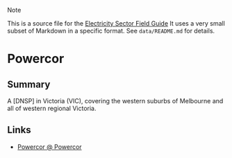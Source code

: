 > [!NOTE] 
> This is a source file for the [Electricity Sector Field Guide](https://grahamlea.github.io/Electricity-Sector-Field-Guide/)
> It uses a very small subset of Markdown in a specific format.
> See `data/README.md` for details.

# Powercor


## Summary

A [DNSP] in Victoria (VIC), covering the western suburbs of Melbourne and all of western regional Victoria.


## Links
- [Powercor @ Powercor](https://www.powercor.com.au/)


